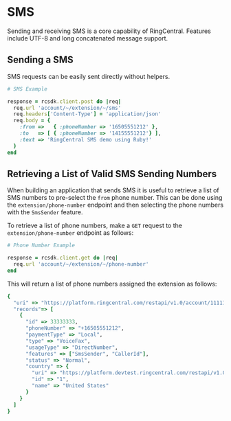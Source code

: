 # SMS

Sending and receiving SMS is a core capability of RingCentral. Features include UTF-8 and long concatenated message support.

## Sending a SMS

SMS requests can be easily sent directly without helpers.

```ruby
# SMS Example

response = rcsdk.client.post do |req|
  req.url 'account/~/extension/~/sms'
  req.headers['Content-Type'] = 'application/json'
  req.body = {
    :from =>   { :phoneNumber => '16505551212' },
    :to   => [ { :phoneNumber => '14155551212'} ],
    :text => 'RingCentral SMS demo using Ruby!'
  }
end
```

## Retrieving a List of Valid SMS Sending Numbers

When building an application that sends SMS it is useful to retrieve a list of SMS numbers to pre-select the `from` phone number. This can be done using the `extension/phone-number` endpoint and then selecting the phone numbers with the `SmsSender` feature.

To retrieve a list of phone numbers, make a `GET` request to the `extension/phone-number` endpoint as follows:

```ruby
# Phone Number Example

response = rcsdk.client.get do |req|
  req.url 'account/~/extension/~/phone-number'
end
```

This will return a list of phone numbers assigned the extension as follows:

```ruby
{
  "uri" => "https://platform.ringcentral.com/restapi/v1.0/account/11111111/extension/22222222/phone-number?page=1&perPage=100"
  "records"=> [
    {
      "id" => 33333333,
      "phoneNumber" => "+16505551212",
      "paymentType" => "Local",
      "type" => "VoiceFax",
      "usageType" => "DirectNumber",
      "features" => ["SmsSender", "CallerId"],
      "status" => "Normal",
      "country" => {
        "uri" => "https://platform.devtest.ringcentral.com/restapi/v1.0/dictionary/country/1",
        "id" => "1",
        "name" => "United States"
      }
    }
  ]
}
```